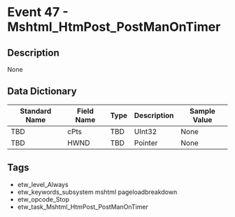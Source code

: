 # Event 47 - Mshtml_HtmPost_PostManOnTimer

## Description
None

## Data Dictionary
|Standard Name|Field Name|Type|Description|Sample Value|
|---|---|---|---|---|
|TBD|cPts|TBD|UInt32|None|None|
|TBD|HWND|TBD|Pointer|None|None|

## Tags
* etw_level_Always
* etw_keywords_subsystem mshtml pageloadbreakdown
* etw_opcode_Stop
* etw_task_Mshtml_HtmPost_PostManOnTimer